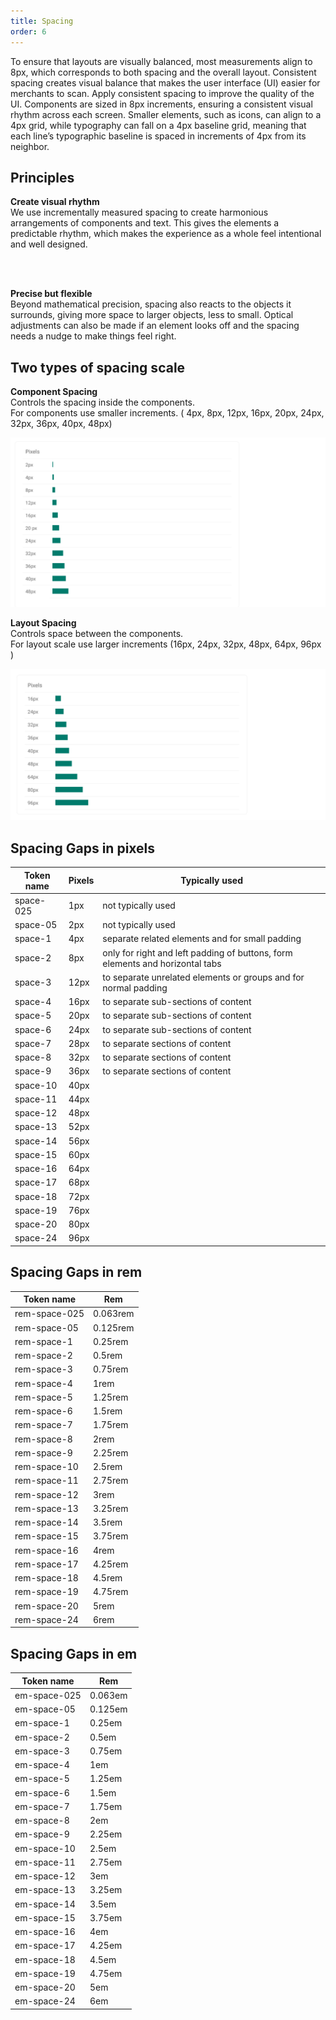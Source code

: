 ```yaml
---
title: Spacing
order: 6
---
```


To ensure that layouts are visually balanced, most measurements align to 8px, which corresponds to both spacing and the overall layout.
Consistent spacing creates visual balance that makes the user interface (UI) easier for merchants to scan. Apply consistent spacing to improve the quality of the UI. Components are sized in 8px increments, ensuring a consistent visual rhythm across each screen.
Smaller elements, such as icons, can align to a 4px grid, while typography can fall on a 4px baseline grid, meaning that each line’s typographic baseline is spaced in increments of 4px from its neighbor.

## Principles

<b> Create visual rhythm </b> <br/>
We use incrementally measured spacing to create harmonious arrangements of components and text. This gives the elements a predictable rhythm, which makes the experience as a whole feel intentional and well designed.

<br/> <br/>

<b> Precise but flexible </b> <br/>
Beyond mathematical precision, spacing also reacts to the objects it surrounds, giving more space to larger objects, less to small. Optical adjustments can also be made if an element looks off and the spacing needs a nudge to make things feel right.

## Two types of spacing scale

<b> Component Spacing  </b> <br/>
Controls the spacing inside the components. <br/>
For components use smaller increments. ( 4px, 8px, 12px, 16px, 20px, 24px, 32px, 36px, 40px, 48px)

 ![](../md_components/static/componenetPX.png)


<b> Layout Spacing </b> <br/>
Controls space between the components. <br/>
For layout scale use larger increments (16px, 24px, 32px, 48px, 64px, 96px )

 ![](../md_components/static/layoutPX.png)


## Spacing Gaps in pixels
| Token name         | Pixels             | Typically used | 
| ------------------ | ----------------   | -------------- |
| space-025            | 1px              | not typically used               |
| space-05             | 2px              | not typically used              |
| space-1              | 4px              | separate related elements and for small padding               |
| space-2              | 8px              | only for right and left padding of buttons, form elements and horizontal tabs       |
| space-3              | 12px             | to separate unrelated elements or groups and for normal padding               |
| space-4              | 16px             | to separate sub-sections of content              |
| space-5              | 20px             | to separate sub-sections of content               |
| space-6              | 24px             | to separate sub-sections of content              |
| space-7              | 28px             | to separate sections of content              |
| space-8              | 32px             | to separate sections of content            |
| space-9              | 36px             | to separate sections of content               |
| space-10             | 40px             |                |
| space-11             | 44px             |                |
| space-12             | 48px             |                |
| space-13             | 52px             |                |
| space-14             | 56px             |                |
| space-15             | 60px             |                |
| space-16             | 64px             |                |
| space-17             | 68px             |                |
| space-18             | 72px             |                |
| space-19             | 76px             |                |
| space-20             | 80px             |                |
| space-24             | 96px             |                |

## Spacing Gaps in rem
| Token name               | Rem          | 
| ------------------------ | ------------ | 
| rem-space-025            | 0.063rem     |   
| rem-space-05             | 0.125rem     |   
| rem-space-1              | 0.25rem      |   
| rem-space-2              | 0.5rem       |  
| rem-space-3              | 0.75rem      |    
| rem-space-4              | 1rem         |  
| rem-space-5              | 1.25rem      |   
| rem-space-6              | 1.5rem       |    
| rem-space-7              | 1.75rem      |    
| rem-space-8              | 2rem         |   
| rem-space-9              | 2.25rem      |   
| rem-space-10             | 2.5rem       |                
| rem-space-11             | 2.75rem      |                
| rem-space-12             | 3rem         |                
| rem-space-13             | 3.25rem      |                
| rem-space-14             | 3.5rem       |                
| rem-space-15             | 3.75rem      |                
| rem-space-16             | 4rem         |               
| rem-space-17             | 4.25rem      |                
| rem-space-18             | 4.5rem       |                
| rem-space-19             | 4.75rem      |                
| rem-space-20             | 5rem         |                
| rem-space-24             | 6rem         |                

## Spacing Gaps in em
| Token name                  | Rem         |  
| --------------------------- | ----------- |
| em-space-025                | 0.063em     |   
| em-space-05                 | 0.125em     |   
| em-space-1                  | 0.25em      | 
| em-space-2                  | 0.5em       |    
| em-space-3                  | 0.75em      |    
| em-space-4                  | 1em         |   
| em-space-5                  | 1.25em      |  
| em-space-6                  | 1.5em       |   
| em-space-7                  | 1.75em      |  
| em-space-8                  | 2em         |  
| em-space-9                  | 2.25em      |   
| em-space-10                 | 2.5em       |                
| em-space-11                 | 2.75em      |                
| em-space-12                 | 3em         |                
| em-space-13                 | 3.25em      |                
| em-space-14                 | 3.5em       |                
| em-space-15                 | 3.75em      |                
| em-space-16                 | 4em         |                
| em-space-17                 | 4.25em      |                
| em-space-18                 | 4.5em       |                
| em-space-19                 | 4.75em      |                
| em-space-20                 | 5em         |                
| em-space-24                 | 6em         |                
